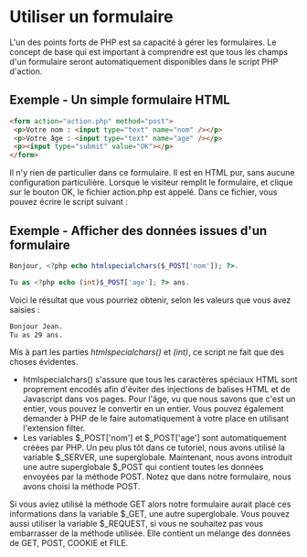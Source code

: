 # Utiliser un formulaire

L'un des points forts de PHP est sa capacité à gérer les formulaires. Le concept de base qui est important à comprendre est que tous les champs d'un formulaire seront automatiquement disponibles dans le script PHP d'action.

## Exemple - Un simple formulaire HTML

```html
<form action="action.php" method="post">
 <p>Votre nom : <input type="text" name="nom" /></p>
 <p>Votre âge : <input type="text" name="age" /></p>
 <p><input type="submit" value="OK"></p>
</form>
```

Il n'y rien de particulier dans ce formulaire. Il est en HTML pur, sans aucune configuration particulière. Lorsque le visiteur remplit le formulaire, et clique sur le bouton OK, le fichier action.php est appelé. Dans ce fichier, vous pouvez écrire le script suivant :

## Exemple - Afficher des données issues d'un formulaire

```php
Bonjour, <?php echo htmlspecialchars($_POST['nom']); ?>.

Tu as <?php echo (int)$_POST['age']; ?> ans.
```

Voici le résultat que vous pourriez obtenir, selon les valeurs que vous avez saisies :

```html
Bonjour Jean.
Tu as 29 ans.
```

Mis à part les parties *htmlspecialchars()* et *(int)*, ce script ne fait que des choses évidentes.

- htmlspecialchars() s'assure que tous les caractères spéciaux HTML sont proprement encodés afin d'éviter des injections de balises HTML et de Javascript dans vos pages. Pour l'âge, vu que nous savons que c'est un entier, vous pouvez le convertir en un entier. Vous pouvez également demander à PHP de le faire automatiquement à votre place en utilisant l'extension filter. 
- Les variables $_POST['nom'] et $_POST['age'] sont automatiquement créées par PHP. Un peu plus tôt dans ce tutoriel, nous avons utilisé la variable $_SERVER, une superglobale. Maintenant, nous avons introduit une autre superglobale $_POST qui contient toutes les données envoyées par la méthode POST. Notez que dans notre formulaire, nous avons choisi la méthode POST.
  
Si vous aviez utilisé la méthode GET alors notre formulaire aurait placé ces informations dans la variable $_GET, une autre superglobale. Vous pouvez aussi utiliser la variable $_REQUEST, si vous ne souhaitez pas vous embarrasser de la méthode utilisée. Elle contient un mélange des données de GET, POST, COOKIE et FILE.